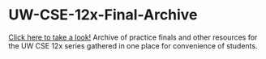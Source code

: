 # UW-CSE-12x-Final-Archive
<a href="https://12x.archive.github.io">Click here to take a look!</a>
Archive of practice finals and other resources for the UW CSE 12x series gathered in one place for convenience of students.
